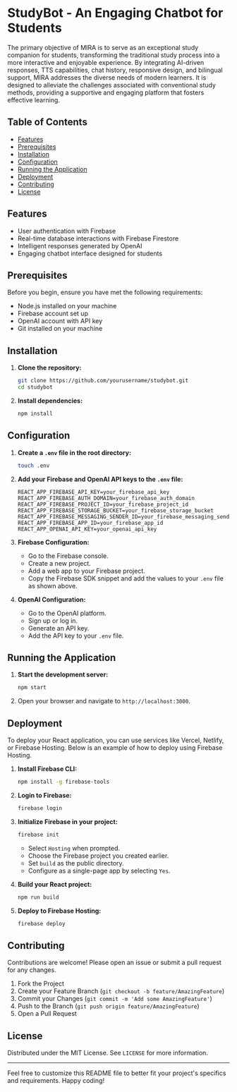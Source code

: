 # StudyBot - An Engaging Chatbot for Students

The primary objective of MIRA is to serve as an exceptional study companion for students, transforming the traditional study process into a more interactive and enjoyable experience. By integrating AI-driven responses, TTS capabilities, chat history, responsive design, and bilingual support, MIRA addresses the diverse needs of modern learners. It is designed to alleviate the challenges associated with conventional study methods, providing a supportive and engaging platform that fosters effective learning.

## Table of Contents

- [Features](#features)
- [Prerequisites](#prerequisites)
- [Installation](#installation)
- [Configuration](#configuration)
- [Running the Application](#running-the-application)
- [Deployment](#deployment)
- [Contributing](#contributing)
- [License](#license)

## Features

- User authentication with Firebase
- Real-time database interactions with Firebase Firestore
- Intelligent responses generated by OpenAI
- Engaging chatbot interface designed for students

## Prerequisites

Before you begin, ensure you have met the following requirements:

- Node.js installed on your machine
- Firebase account set up
- OpenAI account with API key
- Git installed on your machine

## Installation

1. **Clone the repository:**

   ```bash
   git clone https://github.com/yourusername/studybot.git
   cd studybot
   ```

2. **Install dependencies:**

   ```bash
   npm install
   ```

## Configuration

1. **Create a `.env` file in the root directory:**

   ```bash
   touch .env
   ```

2. **Add your Firebase and OpenAI API keys to the `.env` file:**

   ```env
   REACT_APP_FIREBASE_API_KEY=your_firebase_api_key
   REACT_APP_FIREBASE_AUTH_DOMAIN=your_firebase_auth_domain
   REACT_APP_FIREBASE_PROJECT_ID=your_firebase_project_id
   REACT_APP_FIREBASE_STORAGE_BUCKET=your_firebase_storage_bucket
   REACT_APP_FIREBASE_MESSAGING_SENDER_ID=your_firebase_messaging_sender_id
   REACT_APP_FIREBASE_APP_ID=your_firebase_app_id
   REACT_APP_OPENAI_API_KEY=your_openai_api_key
   ```

3. **Firebase Configuration:**

   - Go to the Firebase console.
   - Create a new project.
   - Add a web app to your Firebase project.
   - Copy the Firebase SDK snippet and add the values to your `.env` file as shown above.

4. **OpenAI Configuration:**

   - Go to the OpenAI platform.
   - Sign up or log in.
   - Generate an API key.
   - Add the API key to your `.env` file.

## Running the Application

1. **Start the development server:**

   ```bash
   npm start
   ```

2. Open your browser and navigate to `http://localhost:3000`.

## Deployment

To deploy your React application, you can use services like Vercel, Netlify, or Firebase Hosting. Below is an example of how to deploy using Firebase Hosting.

1. **Install Firebase CLI:**

   ```bash
   npm install -g firebase-tools
   ```

2. **Login to Firebase:**

   ```bash
   firebase login
   ```

3. **Initialize Firebase in your project:**

   ```bash
   firebase init
   ```

   - Select `Hosting` when prompted.
   - Choose the Firebase project you created earlier.
   - Set `build` as the public directory.
   - Configure as a single-page app by selecting `Yes`.

4. **Build your React project:**

   ```bash
   npm run build
   ```

5. **Deploy to Firebase Hosting:**

   ```bash
   firebase deploy
   ```

## Contributing

Contributions are welcome! Please open an issue or submit a pull request for any changes.

1. Fork the Project
2. Create your Feature Branch (`git checkout -b feature/AmazingFeature`)
3. Commit your Changes (`git commit -m 'Add some AmazingFeature'`)
4. Push to the Branch (`git push origin feature/AmazingFeature`)
5. Open a Pull Request

## License

Distributed under the MIT License. See `LICENSE` for more information.

---

Feel free to customize this README file to better fit your project's specifics and requirements. Happy coding!
